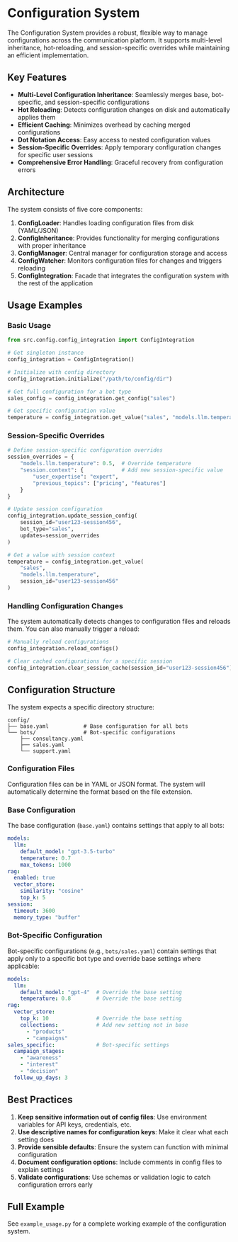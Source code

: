# Configuration System

The Configuration System provides a robust, flexible way to manage configurations across the communication platform. It supports multi-level inheritance, hot-reloading, and session-specific overrides while maintaining an efficient implementation.

## Key Features

- **Multi-Level Configuration Inheritance**: Seamlessly merges base, bot-specific, and session-specific configurations
- **Hot Reloading**: Detects configuration changes on disk and automatically applies them
- **Efficient Caching**: Minimizes overhead by caching merged configurations
- **Dot Notation Access**: Easy access to nested configuration values
- **Session-Specific Overrides**: Apply temporary configuration changes for specific user sessions
- **Comprehensive Error Handling**: Graceful recovery from configuration errors

## Architecture

The system consists of five core components:

1. **ConfigLoader**: Handles loading configuration files from disk (YAML/JSON)
2. **ConfigInheritance**: Provides functionality for merging configurations with proper inheritance
3. **ConfigManager**: Central manager for configuration storage and access
4. **ConfigWatcher**: Monitors configuration files for changes and triggers reloading
5. **ConfigIntegration**: Facade that integrates the configuration system with the rest of the application

## Usage Examples

### Basic Usage

```python
from src.config.config_integration import ConfigIntegration

# Get singleton instance
config_integration = ConfigIntegration()

# Initialize with config directory
config_integration.initialize("/path/to/config/dir")

# Get full configuration for a bot type
sales_config = config_integration.get_config("sales")

# Get specific configuration value
temperature = config_integration.get_value("sales", "models.llm.temperature", default=0.7)
```

### Session-Specific Overrides

```python
# Define session-specific configuration overrides
session_overrides = {
    "models.llm.temperature": 0.5,  # Override temperature
    "session.context": {            # Add new session-specific value
        "user_expertise": "expert",
        "previous_topics": ["pricing", "features"]
    }
}

# Update session configuration
config_integration.update_session_config(
    session_id="user123-session456",
    bot_type="sales",
    updates=session_overrides
)

# Get a value with session context
temperature = config_integration.get_value(
    "sales", 
    "models.llm.temperature",
    session_id="user123-session456"
)
```

### Handling Configuration Changes

The system automatically detects changes to configuration files and reloads them. You can also manually trigger a reload:

```python
# Manually reload configurations
config_integration.reload_configs()

# Clear cached configurations for a specific session
config_integration.clear_session_cache(session_id="user123-session456")
```

## Configuration Structure

The system expects a specific directory structure:

```
config/
├── base.yaml           # Base configuration for all bots
└── bots/               # Bot-specific configurations
    ├── consultancy.yaml
    ├── sales.yaml
    └── support.yaml
```

### Configuration Files

Configuration files can be in YAML or JSON format. The system will automatically determine the format based on the file extension.

### Base Configuration

The base configuration (`base.yaml`) contains settings that apply to all bots:

```yaml
models:
  llm:
    default_model: "gpt-3.5-turbo"
    temperature: 0.7
    max_tokens: 1000
rag:
  enabled: true
  vector_store:
    similarity: "cosine"
    top_k: 5
session:
  timeout: 3600
  memory_type: "buffer"
```

### Bot-Specific Configuration

Bot-specific configurations (e.g., `bots/sales.yaml`) contain settings that apply only to a specific bot type and override base settings where applicable:

```yaml
models:
  llm:
    default_model: "gpt-4"  # Override the base setting
    temperature: 0.8        # Override the base setting
rag:
  vector_store:
    top_k: 10               # Override the base setting
    collections:            # Add new setting not in base
      - "products"
      - "campaigns"
sales_specific:             # Bot-specific settings
  campaign_stages:
    - "awareness"
    - "interest" 
    - "decision"
  follow_up_days: 3
```

## Best Practices

1. **Keep sensitive information out of config files**: Use environment variables for API keys, credentials, etc.
2. **Use descriptive names for configuration keys**: Make it clear what each setting does
3. **Provide sensible defaults**: Ensure the system can function with minimal configuration
4. **Document configuration options**: Include comments in config files to explain settings
5. **Validate configurations**: Use schemas or validation logic to catch configuration errors early

## Full Example

See `example_usage.py` for a complete working example of the configuration system. 